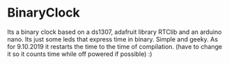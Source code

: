 # BinaryClock
Its a binary clock based on a ds1307, adafruit library RTClib and an arduino nano. Its just some leds that express time in binary. 
Simple and geeky.
As for 9.10.2019 it restarts the time to the time of compilation.
(have to change it so it counts time while off powered if possible)
:)
